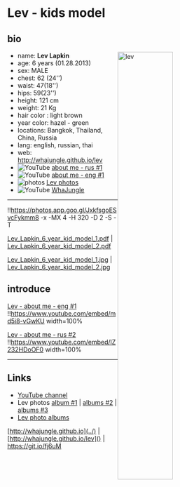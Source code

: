 # Lev - kids model

## bio

![lev][lev]
<style>
img[alt=lev]{
    float: right; width: 50%;
}
</style>

+ name: **Lev Lapkin**
+ age: 6 years (01.28.2013)
+ sex: MALE
+ chest: 62 (24'')
+ waist: 47(18'')
+ hips: 59(23'')
+ height: 121 сm
+ weight: 21 Kg
+ hair color : light brown
+ year color: hazel - green
+ locations: Bangkok, Thailand, China, Russia
+ lang: english, russian, thai
+ web: http://whajungle.github.io/lev
+ ![YouTube](https://s.ytimg.com/yts/img/favicon-vfl8qSV2F.ico) [about me - rus #1](https://youtu.be/md5i8-vGwKU)
+ ![YouTube](https://s.ytimg.com/yts/img/favicon-vfl8qSV2F.ico) [about me - eng #1](https://youtu.be/lZ232HDoOF0)
+ ![photos](https://ssl.gstatic.com/images/branding/product/1x/photos_16dp.png) [Lev photos](albums)
+ ![YouTube](https://s.ytimg.com/yts/img/favicon-vfl8qSV2F.ico) [WhaJungle](https://www.youtube.com/channel/UC9cdbA_U-ZebuqkDYFeRo8A)

<hr>

!!https://photos.app.goo.gl/JxkfsgoESvcFykmm8 -x -MX 4 -H 320 -D 2 -S -T

[Lev_Lapkin_6_year_kid_model_1.pdf](album1/Lev_Lapkin_6_year_kid_model.pdf) | 
[Lev_Lapkin_6_year_kid_model_2.pdf](album2/Lev_Lapkin_6_year_kid_model.pdf)

[Lev_Lapkin_6_year_kid_model_1.jpg](album1/Lev_Lapkin_6_year_kid_model.small.jpg) |
[Lev_Lapkin_6_year_kid_model_2.jpg](album2/Lev_Lapkin_6_year_kid_model.small.jpg)

<!--
![lev whajungle](../pics/lev_bio_1.jpg)
-->

## introduce

[Lev - about me - eng #1](https://youtu.be/md5i8-vGwKU)
!!https://www.youtube.com/embed/md5i8-vGwKU width=100%

[Lev - about me - rus #2](https://youtu.be/lZ232HDoOF0)
!!https://www.youtube.com/embed/lZ232HDoOF0 width=100%

<hr>

## Links

+ [YouTube channel](https://www.youtube.com/channel/UC9cdbA_U-ZebuqkDYFeRo8A)
+ Lev photos [album #1](https://photos.app.goo.gl/7pdAZEjizEPMZpqCA) |
[albums #2](https://photos.app.goo.gl/KRUfnzZkuy7tTJKo8) |
[albums #3](https://photos.app.goo.gl/H7jEnLwFRzqNavHy8)
+ [Lev photo albums](albums)

[http://whajungle.github.io](../) | [http://whajungle.github.io/lev]() |  https://git.io/fj6uM

[lev]: https://lh3.googleusercontent.com/bVoncfKx-3s5HKZKRUQF8GIXQIDSNEylsxFOtz6hydra26UUtgOvIM6NJYbcpS3RS2k0KDi9TC7BGiO3BT6dPpmSUqKE6Rsvvc5gEo10wtDG-hMiWuAdd3ZdJaSugQXp-F8-143b9g=w640
